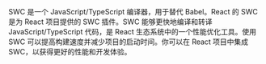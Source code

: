 SWC 是一个 JavaScript/TypeScript 编译器，用于替代 Babel。React 的 SWC 是为 React 项目提供的 SWC 插件。SWC 能够更快地编译和转译 JavaScript/TypeScript 代码，是 React 生态系统中的一个性能优化工具。使用 SWC 可以提高构建速度并减少项目的启动时间。你可以在 React 项目中集成 SWC，以获得更好的性能和开发体验。